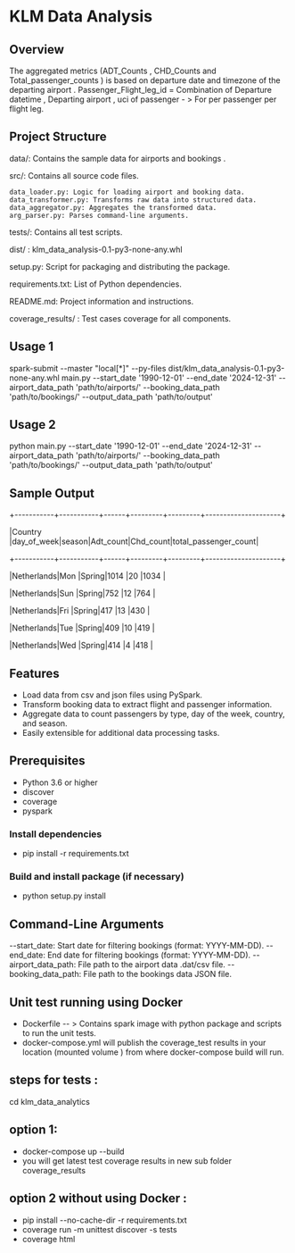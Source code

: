 # KLM Data Analysis

## Overview

The aggregated metrics (ADT_Counts , CHD_Counts and Total_passenger_counts ) is based on departure date and timezone of the departing airport .
Passenger_Flight_leg_id = Combination of Departure datetime , Departing airport , uci of passenger - > For per passenger per flight leg.

## Project Structure 
data/: Contains the sample data for airports and bookings .

src/: Contains all source code files.

    data_loader.py: Logic for loading airport and booking data.
    data_transformer.py: Transforms raw data into structured data.
    data_aggregator.py: Aggregates the transformed data.
    arg_parser.py: Parses command-line arguments.
    
tests/: Contains all test scripts.

dist/ : klm_data_analysis-0.1-py3-none-any.whl 

setup.py: Script for packaging and distributing the package.

requirements.txt: List of Python dependencies.

README.md: Project information and instructions.

coverage_results/ : Test cases coverage for all components.

## Usage 1

spark-submit --master "local[*]" --py-files dist/klm_data_analysis-0.1-py3-none-any.whl main.py --start_date '1990-12-01' --end_date '2024-12-31' --airport_data_path 'path/to/airports/' --booking_data_path 'path/to/bookings/' --output_data_path 'path/to/output'

## Usage 2

python main.py --start_date '1990-12-01' --end_date '2024-12-31' --airport_data_path 'path/to/airports/' --booking_data_path 'path/to/bookings/' --output_data_path 'path/to/output'



## Sample Output 

+-----------+-----------+------+---------+---------+---------------------+     

|Country    |day_of_week|season|Adt_count|Chd_count|total_passenger_count|

+-----------+-----------+------+---------+---------+---------------------+

|Netherlands|Mon        |Spring|1014     |20       |1034                 |

|Netherlands|Sun        |Spring|752      |12       |764                  |

|Netherlands|Fri        |Spring|417      |13       |430                  |

|Netherlands|Tue        |Spring|409      |10       |419                  |

|Netherlands|Wed        |Spring|414      |4        |418                  |




## Features
- Load data from csv and json files using PySpark.
- Transform booking data to extract flight and passenger information.
- Aggregate data to count passengers by type, day of the week, country, and season.
- Easily extensible for additional data processing tasks.

## Prerequisites
- Python 3.6 or higher
- discover
- coverage
- pyspark

### Install dependencies
- pip install -r requirements.txt

### Build and install package (if necessary)
- python setup.py install


## Command-Line Arguments 
--start_date: Start date for filtering bookings (format: YYYY-MM-DD).
--end_date: End date for filtering bookings (format: YYYY-MM-DD).
--airport_data_path: File path to the airport data .dat/csv file.
--booking_data_path: File path to the bookings data JSON file.

## Unit test running using Docker
- Dockerfile -- > Contains spark image with python package and scripts to run the unit tests.
- docker-compose.yml will publish the coverage_test results in your location (mounted volume ) from where docker-compose build will run.

## steps for tests :
cd klm_data_analytics
## option 1:
- docker-compose up --build
- you will get latest test coverage results in new sub folder coverage_results
## option 2 without using Docker :
- pip install --no-cache-dir -r requirements.txt
- coverage run -m unittest discover -s tests
- coverage html


